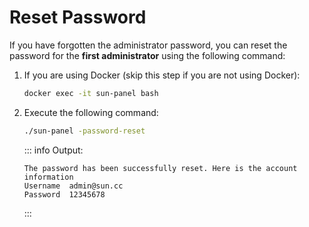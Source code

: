 # Reset Password

If you have forgotten the administrator password, you can reset the password for the **first administrator** using the following command:

1. If you are using Docker (skip this step if you are not using Docker):
    ```sh
    docker exec -it sun-panel bash
    ```

2. Execute the following command:
    ```sh
    ./sun-panel -password-reset
    ```

    ::: info Output:
    ```text
    The password has been successfully reset. Here is the account information
    Username  admin@sun.cc
    Password  12345678
    ```
    :::